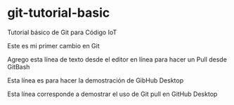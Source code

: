 # git-tutorial-basic
Tutorial básico de Git para Código IoT

Este es mi primer cambio en Git

Agrego esta línea de texto desde el editor en línea para hacer un Pull desde GitBash

Esta línea es para hacer la demostración de GibHub Desktop

Esta línea corresponde a demostrar el uso de Git pull en GitHub Desktop                                                                                                       
